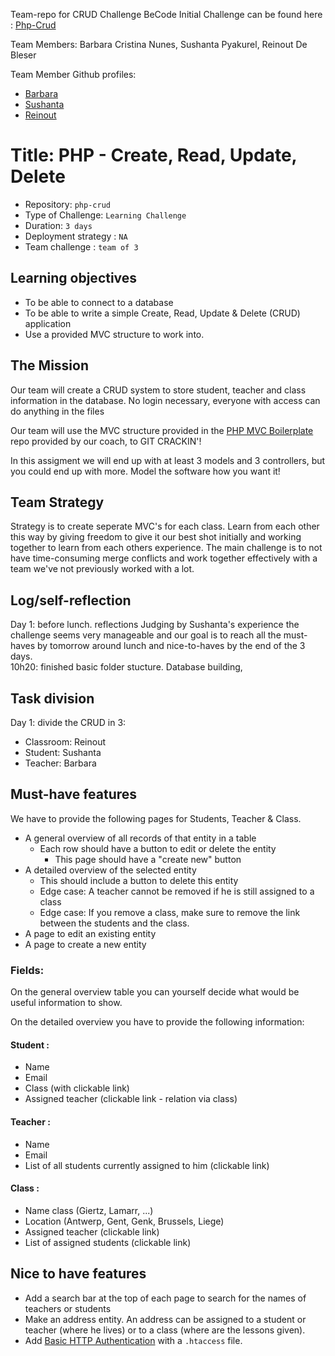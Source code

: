 Team-repo for CRUD Challenge BeCode
Initial Challenge can be found here :
[Php-Crud](https://github.com/becodeorg/ANT-Lamarr-5.34/tree/main/2.The-Hill/php/7.crud)

Team Members: Barbara Cristina Nunes, Sushanta Pyakurel, Reinout De Bleser

Team Member Github profiles: 
- [Barbara](https://github.com/BarbaraCristinaNunes)
- [Sushanta](https://github.com/mesushanta)
- [Reinout](https://github.com/RedMarkD/)

# Title: PHP - Create, Read, Update, Delete

- Repository: `php-crud`
- Type of Challenge: `Learning Challenge`
- Duration: `3 days`
- Deployment strategy : `NA`
- Team challenge : `team of 3`

## Learning objectives
- To be able to connect to a database
- To be able to write a simple Create, Read, Update & Delete (CRUD) application
- Use a provided MVC structure to work into.

## The Mission
Our team will create a CRUD system to store student, teacher and class information in the database.
No login necessary, everyone with access can do anything in the files

Our team will use the MVC structure provided in the [PHP MVC Boilerplate](https://github.com/becodeorg/php-mvc-boilerplate) repo provided by our coach, to GIT CRACKIN'!

In this assigment we will end up with at least 3 models and 3 controllers, but you could end up with more. Model the software how you want it!

## Team Strategy
Strategy is to create seperate MVC's for each class. Learn from each other this way by giving freedom to give it our best shot initially and working together to learn from each others experience. 
The main challenge is to not have time-consuming merge conflicts and work together effectively with a team we've not previously worked with a lot. 

## Log/self-reflection
Day 1: before lunch. reflections
Judging by Sushanta's experience the challenge seems very manageable and our goal is to reach all the must-haves by tomorrow around lunch and nice-to-haves by the end of the 3 days.  
10h20: finished basic folder stucture. 
Database building, 

## Task division 
Day 1: 
divide the CRUD in 3:
- Classroom: Reinout
- Student:  Sushanta 
- Teacher: Barbara 

## Must-have features
We have to provide the following pages for Students, Teacher & Class.

- A general overview of all records of that entity in a table
  * Each row should have a button to edit or delete the entity
    * This page should have a "create new" button
- A detailed overview of the selected entity
    * This should include a button to delete this entity
    * Edge case: A teacher cannot be removed if he is still assigned to a class
    * Edge case: If you remove a class, make sure to remove the link between the students and the class.
- A page to edit an existing entity
- A page to create a new entity

### Fields:
On the general overview table you can yourself decide what would be useful information to show.

On the detailed overview you have to provide the following information:

#### Student : 
- Name
- Email
- Class (with clickable link)
- Assigned teacher (clickable link - relation via class)

#### Teacher : 
- Name
- Email
- List of all students currently assigned to him (clickable link)
 
#### Class : 
- Name class (Giertz, Lamarr, ...)
- Location (Antwerp, Gent, Genk, Brussels, Liege)
- Assigned teacher (clickable link)
- List of assigned students (clickable link)

## Nice to have features
- Add a search bar at the top of each page to search for the names of teachers or students
- Make an address entity. An address can be assigned to a student or teacher (where he lives) or to a class (where are the lessons given).
- Add [Basic HTTP Authentication](https://www.lifewire.com/password-protect-single-file-with-htaccess-3467922) with a `.htaccess` file.
